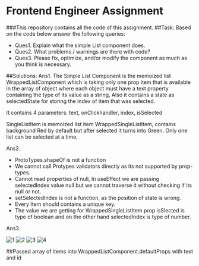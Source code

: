 # Frontend Engineer Assignment

###This repository contains all the code of this assignment.
##Task: Based on the code below answer the following queries:
* Ques1. Explain what the simple List component does.
* Ques2. What problems / warnings are there with code?
* Ques3. Please fix, optimize, and/or modify the component as much as you think is necessary.

##Solutions:
Ans1. The Simple List Component is the memoized list WrappedListComponent which is taking only one prop item that is available in the array of object where each object must have a text property containing the type of its value as a string, Also it contains a state as selectedState for storing the index of item that was selected.

It contains 4 parameters: text, onClickhandler, index, isSelected

SingleListItem is memoized list item WrappedSingleListItem, contains background Red by default but after selected it turns into Green.
Only one list can be selected at a time.

Ans2. 
* ProtoTypes.shapeOf is not a function
* We cannot call Protypes validators directly as its not supported by prop-types.
* Cannot read properties of null, In useEffect we are passing selectedIndex value null but we cannot traverse it without checking if its null or not.
* setSelectedIndex is not a function, as the position of state is wrong.
* Every Item should contains a unique key.
* The value we are getting for WrappedSingleListItem prop isSlected is type of boolean and on the other hand selectedIndex is type of number.

Ans3. 

![1](https://user-images.githubusercontent.com/80885005/192575497-5d2fb5a9-22ce-4be8-bf5a-fba3c06e2824.png)
![2](https://user-images.githubusercontent.com/80885005/192575569-df3e9cec-e2ae-43d8-83a2-4d9d492d3957.png)
![3](https://user-images.githubusercontent.com/80885005/192575580-b3faa081-8bfb-42f0-aefd-0e02bbda0d9c.png)
![4](https://user-images.githubusercontent.com/80885005/192575594-28ebc77b-d453-4116-ac52-466fde5994e9.png)


##Passed array of items into WrappedListComponent.defaultProps with text and id
